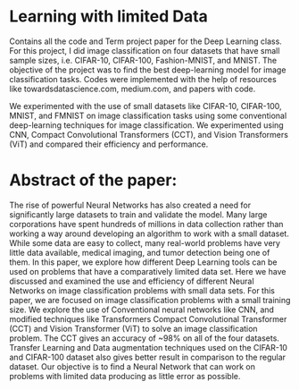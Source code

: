 # Learning with limited Data
Contains all the code and Term project paper for the Deep Learning class. For this project, I did image classification on four datasets that have small sample sizes, i.e. CIFAR-10, CIFAR-100, Fashion-MNIST, and MNIST. The objective of the project was to find the best deep-learning model for image classification tasks. 
Codes were implemented with the help of resources like towardsdatascience.com, medium.com, and papers with code. 

We experimented with the use of small datasets like CIFAR-10, CIFAR-100, MNIST, and FMNIST on image classification tasks using some conventional deep-learning techniques for image classification.  We experimented using CNN, Compact Convolutional Transformers (CCT), and Vision Transformers (ViT) and compared their efficiency and performance. 
# Abstract of the paper: 
The rise of powerful Neural Networks has also created a need for significantly large datasets to train and validate the model. Many large corporations have spent hundreds of millions in data collection rather than working a way around developing an algorithm to work with a small dataset. While some data are easy to collect, many real-world problems have very little data available, medical imaging, and tumor detection being one of them. In this paper, we explore how different Deep Learning tools can be used on problems that have a comparatively limited data set. Here we have discussed and examined the use and efficiency of different Neural Networks on image classification problems with small data sets. For this paper, we are focused on image classification problems with a small training size. We explore the use of Conventional neural networks like CNN, and modified techniques like Transformers Compact Convolutional Transformer (CCT) and Vision Transformer (ViT) to solve an image classification problem. The CCT gives an accuracy of ~98\% on all of the four datasets. Transfer Learning and Data augmentation techniques used on the CIFAR-10 and CIFAR-100 dataset also gives better result in comparison to the regular dataset. Our objective is to find a Neural Network that can work on problems with limited data producing as little error as possible.  
